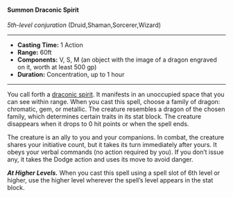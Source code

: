 #### Summon Draconic Spirit
*5th-level conjuration* (Druid,Shaman,Sorcerer,Wizard)
___
- **Casting Time:** 1 Action
- **Range:** 60ft
- **Components:** V, S, M (an object with the image of a dragon engraved on it, worth at least 500 gp)
- **Duration:** Concentration, up to 1 hour
---
You call forth a [draconic spirit](/Creatures/Spirit-Draconic.md). It manifests in an unoccupied space that you can see within range. When you cast this spell, choose a family of dragon: chromatic, gem, or metallic. The creature resembles a dragon of the chosen family, which determines certain traits in its stat block. The creature disappears when it drops to 0 hit points or when the spell ends.

The creature is an ally to you and your companions. In combat, the creature shares your initiative count, but it takes its turn immediately after yours. It obeys your verbal commands (no action required by you). If you don’t issue any, it takes the Dodge action and uses its move to avoid danger.


***At Higher Levels.*** When you cast this spell using a spell slot of 6th level or higher, use the higher level wherever the spell’s level appears in the stat block.